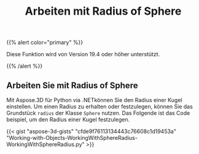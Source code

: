 ﻿---
title: Arbeiten mit Radius of Sphere
type: docs
weight: 110
url: /de/python-net/working-with-radius-of-sphere/
description: Mit Aspose.3D für Python via .NETkönnen Sie den Radius einer Kugel einstellen. Um den Radius zu erhalten oder festzulegen, können Sie die Radius-Eigenschaft der Sphere-Klasse verwenden. Das Folgende ist das Code beispiel, um den Radius einer Kugel festzulegen.
---
{{% alert color="primary" %}} 

Diese Funktion wird von Version 19.4 oder höher unterstützt.

{{% /alert %}} 
## **Arbeiten Sie mit Radius of Sphere**
Mit Aspose.3D für Python via .NETkönnen Sie den Radius einer Kugel einstellen. Um einen Radius zu erhalten oder festzulegen, können Sie das Grundstück `radius` der Klasse `Sphere` nutzen. Das Folgende ist das Code beispiel, um den Radius einer Kugel festzulegen.

{{< gist "aspose-3d-gists" "cfde9f76113134443c76608c1d19453a" "Working-with-Objects-WorkingWithSphereRadius-WorkingWithSphereRadius.py" >}}
